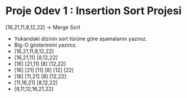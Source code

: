 # Proje Odev 1 : Insertion Sort Projesi
[16,21,11,8,12,22] -> Merge Sort
- Yukarıdaki dizinin sort türüne göre aşamalarını yazınız.
- Big-O gösterimini yazınız.
- [16,21,11,8,12,22] 
- [16,21,11]       [8,12,22]
- [16] [21,11]       [8] [12,22]
- [16] [21] [11]       [8] [12] [22]
- [16] [11,21]       [8] [12,22]
- [11,16,21]        [8,12,22]
- [8,11,12,16,21,22] 